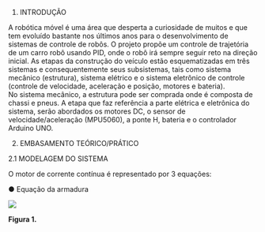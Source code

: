 1. INTRODUÇÃO

A robótica móvel é uma área que desperta a curiosidade de muitos e que tem evoluído bastante nos últimos anos para o desenvolvimento de sistemas de controle de robôs.
O projeto propõe um controle de trajetória de um carro robô usando PID, onde o robô irá sempre seguir reto na direção inicial.
As etapas da construção do veículo estão esquematizadas em três sistemas e consequentemente seus subsistemas, tais como sistema mecânico (estrutura), sistema elétrico e o sistema eletrônico de controle (controle de velocidade, aceleração e posição, motores e bateria).  
No sistema mecânico, a estrutura pode ser comprada onde é composta de chassi e pneus.
A etapa que faz referência a parte elétrica e eletrônica do sistema, serão abordados os motores DC, o sensor de velocidade/aceleração (MPU5060), a ponte H, bateria e o controlador Arduino UNO.

2. EMBASAMENTO TEÓRICO/PRÁTICO

2.1 MODELAGEM DO SISTEMA

O motor de corrente contínua é representado por 3 equações:

●	Equação da armadura 
<p align="center">
  
<img src="https://i.imgur.com/nJyJisb.png"><br/>
  
<b>Figura 1.</b>
  
</p>
